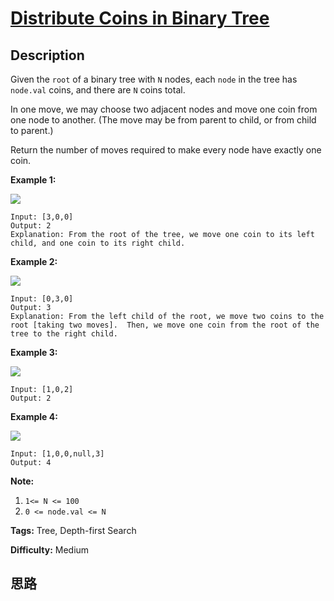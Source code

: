 # [Distribute Coins in Binary Tree][title]

## Description

Given the `root` of a binary tree with `N` nodes, each `node` in the tree has
`node.val` coins, and there are `N` coins total.

In one move, we may choose two adjacent nodes and move one coin from one node
to another.  (The move may be from parent to child, or from child to parent.)

Return the number of moves required to make every node have exactly one coin.



**Example 1:**

**![](https://assets.leetcode.com/uploads/2019/01/18/tree1.png)**
            Input: [3,0,0]    Output: 2    Explanation: From the root of the tree, we move one coin to its left child, and one coin to its right child.    

**Example 2:**

**![](https://assets.leetcode.com/uploads/2019/01/18/tree2.png)**
            Input: [0,3,0]    Output: 3    Explanation: From the left child of the root, we move two coins to the root [taking two moves].  Then, we move one coin from the root of the tree to the right child.    

**Example 3:**

**![](https://assets.leetcode.com/uploads/2019/01/18/tree3.png)**
            Input: [1,0,2]    Output: 2    

**Example 4:**

**![](https://assets.leetcode.com/uploads/2019/01/18/tree4.png)**
            Input: [1,0,0,null,3]    Output: 4    



**Note:**

  1. `1<= N <= 100`
  2. `0 <= node.val <= N`


**Tags:** Tree, Depth-first Search

**Difficulty:** Medium

## 思路

[title]: https://leetcode.com/problems/distribute-coins-in-binary-tree
